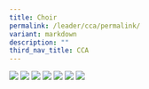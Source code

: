 ```yaml
---
title: Choir
permalink: /leader/cca/permalink/
variant: markdown
description: ""
third_nav_title: CCA
---
```

![](/images/CCA/choir_page-0001.jpg)
![](/images/CCA/choir_page-0002.jpg)
![](/images/CCA/choir_page-0003.jpg)
![](/images/CCA/choir_page-0004.jpg)
![](/images/CCA/choir_page-0005.jpg)
![](/images/CCA/choir_page-0006.jpg)
![](/images/CCA/choir_page-0007.jpg)